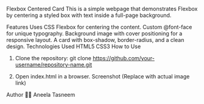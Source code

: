 Flexbox Centered Card
This is a simple webpage that demonstrates Flexbox by centering a styled box with text inside a full-page background.

Features
Uses CSS Flexbox for centering the content.
Custom @font-face for unique typography.
Background image with cover positioning for a responsive layout.
A card with box-shadow, border-radius, and a clean design.
Technologies Used
HTML5
CSS3
How to Use
1. Clone the repository:
git clone https://github.com/your-username/repository-name.git

2. Open index.html in a browser.
Screenshot
(Replace with actual image link)

Author
👩‍💻 Aneela Tasneem


